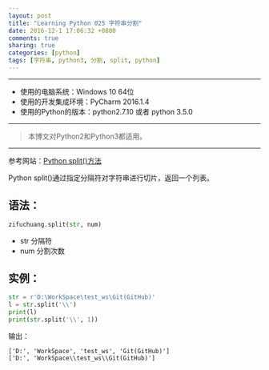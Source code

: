 ```yaml
---
layout: post
title: "Learning Python 025 字符串分割"
date: 2016-12-1 17:06:32 +0800
comments: true
sharing: true
categories: [python]
tags: [字符串, python3, 分割, split, python]
---
```



---

* 使用的电脑系统：Windows 10 64位
* 使用的开发集成环境：PyCharm 2016.1.4
* 使用的Python的版本：python2.7.10 或者 python 3.5.0

---

> 本博文对Python2和Python3都适用。
 
----------


参考网站：[Python split()方法](http://www.runoob.com/python/att-string-split.html)


Python split()通过指定分隔符对字符串进行切片，返回一个列表。


## 语法：

```python
zifuchuang.split(str, num)
```

* str 分隔符
* num 分割次数

## 实例：

```python
str = r'D:\WorkSpace\test_ws\Git(GitHub)'
l = str.split('\\')
print(l)
print(str.split('\\', 1))
```

输出：

```
['D:', 'WorkSpace', 'test_ws', 'Git(GitHub)']
['D:', 'WorkSpace\\test_ws\\Git(GitHub)']
```